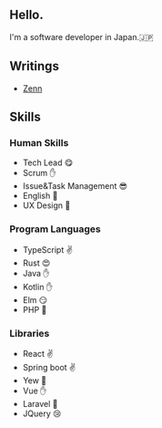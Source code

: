 
## Hello.
I'm a software developer in Japan.🇯🇵

## Writings
- [Zenn](https://zenn.dev/gagaga)

## Skills
### Human Skills
- Tech Lead 😋
- Scrum ✋
- Issue&Task Management 😎
- English 🤔
- UX Design 📝

### Program Languages
- TypeScript ✌️
- Rust 😍
- Java ✋
- Kotlin ✋
- Elm 😏
- PHP 🤔

### Libraries
- React ✌️
- Spring boot ✌️
- Yew 📝
- Vue ✋
- Laravel 🤔
- JQuery 😢
